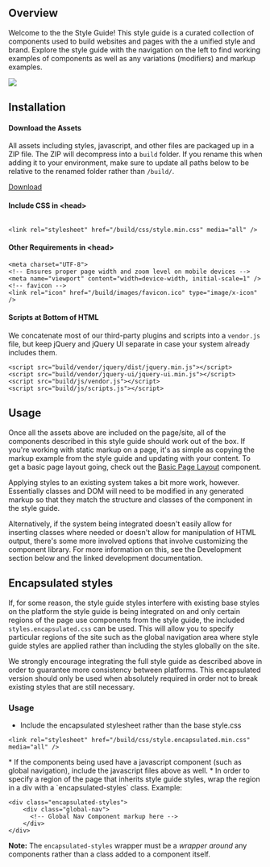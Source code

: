## Overview

Welcome to the the Style Guide! This style guide is a curated collection
of components used to build websites and pages with the a unified style and brand.
Explore the style guide with the navigation on the left to find working examples
of components as well as any variations (modifiers) and markup examples.

![](https://media.giphy.com/media/xTiTnHMbep19cuNnoY/giphy.gif)

## Installation

#### Download the Assets

All assets including styles, javascript, and other files are packaged up in a
ZIP file. The ZIP will decompress into a `build` folder. If you rename this when
adding it to your environment, make sure to update all paths below to be
relative to the renamed folder rather than `/build/`.

<p class="kss-example-preview">
  <a href="styleguide.zip" class="cta">Download</a>
</p>

#### Include CSS in &lt;head&gt;

<div class="kss-markup">
<pre class="prettyprint lang-html"><code>
&lt;link rel="stylesheet" href="/build/css/style.min.css" media="all" /&gt;
</code></pre>
</div>

#### Other Requirements in &lt;head&gt;

<div class="kss-markup">
<pre class="prettyprint lang-html"><code>&lt;meta charset="UTF-8"&gt;
&lt;!-- Ensures proper page width and zoom level on mobile devices --&gt;
&lt;meta name="viewport" content="width=device-width, initial-scale=1" /&gt;
&lt;!-- favicon --&gt;
&lt;link rel="icon" href="/build/images/favicon.ico" type="image/x-icon" /&gt;
</code></pre>
</div>


#### Scripts at Bottom of HTML

We concatenate most of our third-party plugins and scripts into a `vendor.js`
file, but keep jQuery and jQuery UI separate in case your system already
includes them.

<div class="kss-markup">
<pre class="prettyprint lang-html"><code>&lt;script src="build/vendor/jquery/dist/jquery.min.js"&gt;&lt;/script&gt;
&lt;script src="build/vendor/jquery-ui/jquery-ui.min.js"&gt;&lt;/script&gt;
&lt;script src="build/js/vendor.js"&gt;&lt;/script&gt;
&lt;script src="build/js/scripts.js"&gt;&lt;/script&gt;</code></pre>
</div>

## Usage

Once all the assets above are included on the page/site, all of the components
described in this style guide should work out of the box. If you're working with
static markup on a page, it's as simple as copying the markup example from the
style guide and updating with your content. To get a basic page layout going,
check out the [Basic Page Layout](section-layout.html#kssref-layout-basic-page)
component.

Applying styles to an existing system takes a bit more work, however.
Essentially classes and DOM will need to be modified in any generated markup so
that they match the structure and classes of the component in the style guide.

Alternatively, if the system being integrated doesn't easily allow for inserting
classes where needed or doesn't allow for manipulation of HTML output, there's
some more involved options that involve customizing the component library. For
more information on this, see the Development section below and the linked
development documentation.

## Encapsulated styles

If, for some reason, the style guide styles interfere with existing base styles
on the platform the style guide is being integrated on and only certain regions
of the page use components from the style guide, the included
`styles.encapsulated.css` can be used. This will allow you to specify particular
regions of the site such as the global navigation area where style guide styles
are applied rather than including the styles globally on the site.

We strongly encourage integrating the full style guide as described above in
order to guarantee more consistency between platforms. This encapsulated version
should only be used when absolutely required in order not to break existing
styles that are still necessary.

### Usage
* Include the encapsulated stylesheet rather than the base style.css
<div class="kss-markup">
<pre class="prettyprint lang-html"><code>&lt;link rel="stylesheet" href="/build/css/style.encapsulated.min.css" media="all" /&gt;
</code></pre>
</div>
* If the components being used have a javascript component (such as global
navigation), include the javascript files above as well.
* In order to specify a region of the page that inherits style guide styles,
wrap the region in a div with a `encapsulated-styles` class. Example:
<div class="kss-markup">
<pre class="prettyprint lang-html"><code>&lt;div class="encapsulated-styles"&gt;
    &lt;div class="global-nav"&gt;
      &lt;!-- Global Nav Component markup here --&gt;
    &lt;/div&gt;
&lt;/div&gt;
</code></pre>
</div>

**Note:** The `encapsulated-styles` wrapper must be a *wrapper around* any components
rather than a class added to a component itself.
